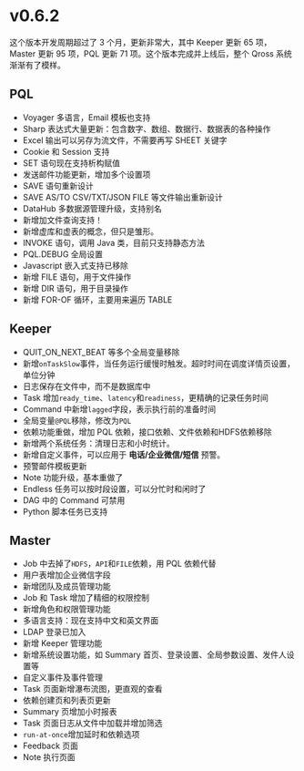 # v0.6.2

这个版本开发周期超过了 3 个月，更新非常大，其中 Keeper 更新 65 项，Master 更新 95 项，PQL 更新 71 项。这个版本完成并上线后，整个 Qross 系统渐渐有了模样。

## PQL

* Voyager 多语言，Email 模板也支持
* Sharp 表达式大量更新：包含数字、数组、数据行、数据表的各种操作
* Excel 输出可以另存为流文件，不需要再写 SHEET 关键字
* Cookie 和 Session 支持
* SET 语句现在支持析构赋值
* 发送邮件功能更新，增加多个设置项
* SAVE 语句重新设计
* SAVE AS/TO CSV/TXT/JSON FILE 等文件输出重新设计
* DataHub 多数据源管理升级，支持别名
* 新增加文件查询支持！
* 新增虚库和虚表的概念，但只是雏形。
* INVOKE 语句，调用 Java 类，目前只支持静态方法
* PQL.DEBUG 全局设置
* Javascript 嵌入式支持已移除
* 新增 FILE 语句，用于文件操作
* 新增 DIR 语句，用于目录操作
* 新增 FOR-OF 循环，主要用来遍历 TABLE


## Keeper

* QUIT_ON_NEXT_BEAT 等多个全局变量移除
* 新增`onTaskSlow`事件，当任务运行缓慢时触发。超时时间在调度详情页设置，单位分钟
* 日志保存在文件中，而不是数据库中
* Task 增加`ready_time`、`latency`和`readiness`，更精确的记录任务时间
* Command 中新增`lagged`字段，表示执行前的准备时间
* 全局变量`@PQL`移除，修改为`PQL`
* 依赖功能重做，增加 PQL 依赖，接口依赖、文件依赖和HDFS依赖移除
* 新增两个系统任务：清理日志和小时统计。
* 新增自定义事件，可以应用于 **电话/企业微信/短信** 预警。
* 预警邮件模板更新
* Note 功能升级，基本重做了
* Endless 任务可以按时段设置，可以分忙时和闲时了
* DAG 中的 Command 可禁用
* Python 脚本任务已支持


## Master

* Job 中去掉了`HDFS`，`API`和`FILE`依赖，用 PQL 依赖代替
* 用户表增加企业微信字段
* 新增团队及成员管理功能
* Job 和 Task 增加了精细的权限控制
* 新增角色和权限管理功能
* 多语言支持：现在支持中文和英文界面
* LDAP 登录已加入
* 新增 Keeper 管理功能
* 新增系统设置功能，如 Summary 首页、登录设置、全局参数设置、发件人设置等
* 自定义事件及事件管理
* Task 页面新增瀑布流图，更直观的查看
* 依赖创建页和列表页更新
* Summary 页增加小时报表
* Task 页面日志从文件中加载并增加筛选
* `run-at-once`增加延时和依赖选项
* Feedback 页面 
* Note 执行页面

